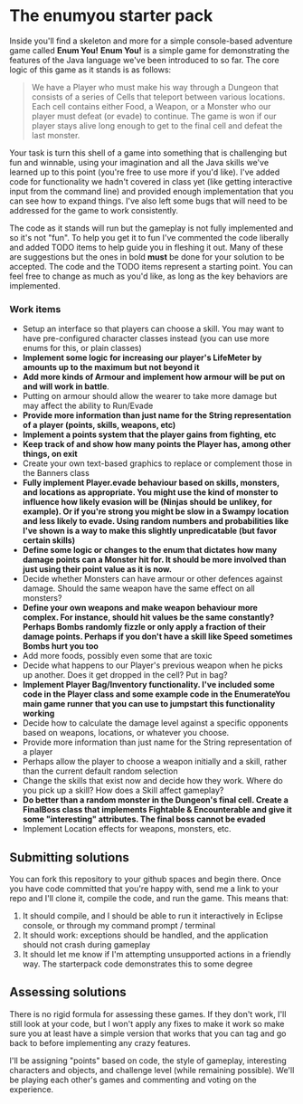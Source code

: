 # The enumyou starter pack
Inside you'll find a skeleton and more for a simple console-based adventure game called **Enum You!** **Enum You!** is a simple game for demonstrating the features of the Java language we've been introduced to so far. The core logic of this game as it stands is as follows:

> We have a Player who must make his way through a Dungeon that consists of a series of Cells that teleport between various locations. Each cell contains either Food, a Weapon, or a Monster who our player must defeat (or evade) to continue. The game is won if our player stays alive long enough to get to the final cell and defeat the last monster. 

Your task is turn this shell of a game into something that is challenging but fun and winnable, using your imagination and all the Java skills we've learned up to this point (you're free to use more if you'd like). I've added code for functionality we hadn't covered in class yet (like getting interactive input from the command line) and provided enough implementation that you can see how to expand things. I've also left some bugs that will need to be addressed for the game to work consistently.

The code as it stands will run but the gameplay is not fully implemented and so it's not "fun". To help you get it to fun I've commented the code liberally and added TODO items to help guide you in fleshing it out. Many of these are suggestions but the ones in bold **must** be done for your solution to be accepted. The code and the TODO items represent a starting point. You can feel free to change as much as you'd like, as long as the key behaviors are implemented.


### Work items

- Setup an interface so that players can choose a skill. You may want to have pre-configured character classes instead (you can use more enums for this, or plain classes)
- **Implement some logic for increasing our player's LifeMeter by amounts up to the maximum but not beyond it**
- **Add more kinds of Armour and implement how armour will be put on and will work in battle**. 
- Putting on armour should allow the wearer to take more damage but may affect the ability to Run/Evade
- **Provide more information than just name for the String representation of a player (points, skills, weapons, etc)**
- **Implement a points system that the player gains from fighting, etc**
- **Keep track of and show how many points the Player has, among other things, on exit**
- Create your own text-based graphics to replace or complement those in the Banners class
- **Fully implement Player.evade behaviour based on skills, monsters, and locations as appropriate. You might use the kind of monster to influence how likely evasion will be (Ninjas should be unlikey, for example). Or if you're strong you might be slow in a Swampy location and less likely to evade. Using random numbers and probabilities like I've shown is a way to make this slightly unpredicatable (but favor certain skills)**
- **Define some logic or changes to the enum that dictates how many damage points can a Monster hit for. It should be more involved than just using their point value as it is now.**
- Decide whether Monsters can have armour or other defences against damage. Should the same weapon have the same effect on all monsters?
- **Define your own weapons and make weapon behaviour more complex. For instance, should hit values be the same constantly? Perhaps Bombs randomly fizzle or only apply a fraction of their damage points. Perhaps if you don't have a skill like Speed sometimes Bombs hurt you too**
- Add more foods, possibly even some that are toxic
- Decide what happens to our Player's previous weapon when he picks up another. Does it get dropped in the cell? Put in bag?
- **Implement Player Bag/Inventory functionality. I've included some code in the Player class and some example code in the EnumerateYou main game runner that you can use to jumpstart this functionality working**
- Decide how to calculate the damage level against a specific opponents based on weapons, locations, or whatever you choose.	
- Provide more information than just name for the String representation of a player
- Perhaps allow the  player to choose a weapon initially and a skill, rather than the current default random selection
- Change the skills that exist now and decide how they work. Where do you pick up a skill? How does a Skill affect gameplay?
- **Do better than a random monster in the Dungeon's final cell. Create a FinalBoss class that implements Fightable & Encounterable and give it some "interesting" attributes. The final boss cannot be evaded**
- Implement Location effects for weapons, monsters, etc.


## Submitting solutions
You can fork this repository to your github spaces and begin there. Once you have code committed that you're happy with, send me a link to your repo and I'll clone it, compile the code, and run the game. This means that:

1. It should compile, and I should be able to run it interactively in Eclipse console, or through my command prompt / terminal
2. It should work: exceptions should be handled, and the application should not crash during gameplay
3. It should let me know if I'm attempting unsupported actions in a friendly way. The starterpack code demonstrates this to some degree


## Assessing solutions
There is no rigid formula for assessing these games. If they don't work, I'll still look at your code, but I won't apply any fixes to make it work so make sure you at least have a simple version that works that you can tag and go back to before implementing any crazy features. 

I'll be assigning "points" based on code, the style of gameplay, interesting characters and objects, and challenge level (while remaining possible). We'll be playing each other's games and commenting and voting on the experience.